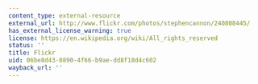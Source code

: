 ```yaml
---
content_type: external-resource
external_url: http://www.flickr.com/photos/stephencannon/240808445/
has_external_license_warning: true
license: https://en.wikipedia.org/wiki/All_rights_reserved
status: ''
title: Flickr
uid: 06be8d43-0890-4f66-b9ae-dd8f18d4c602
wayback_url: ''
---
```


